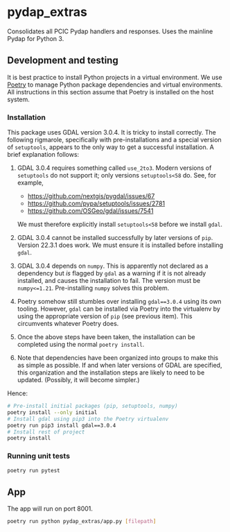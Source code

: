 # pydap_extras

Consolidates all PCIC Pydap handlers and responses. Uses the mainline Pydap for Python 3.

## Development and testing

It is best practice to install Python projects in a virtual environment. We use [Poetry](https://python-poetry.org/) to manage Python package dependencies and virtual environments. All instructions in this section assume that Poetry is installed on the host system. 

### Installation

This package uses GDAL version 3.0.4. It is tricky to install correctly. The following rigmarole, specifically with pre-installations and a special version of `setuptools`, appears to the only way to get a successful installation. A brief explanation follows:

1. GDAL 3.0.4 requires something called `use_2to3`. Modern versions of `setuptools` do not support it; only versions `setuptools<58` do. See, for example,

   -   https://github.com/nextgis/pygdal/issues/67
   -   https://github.com/pypa/setuptools/issues/2781
   -   https://github.com/OSGeo/gdal/issues/7541

   We must therefore explicitly install `setuptools<58` before we install `gdal`.

2. GDAL 3.0.4 cannot be installed successfully by later versions of `pip`. Version 22.3.1 does work. We must ensure it is installed before installing `gdal`.

3. GDAL 3.0.4 depends on `numpy`. This is apparently not declared as a dependency but _is_ flagged by `gdal` as a warning if it is not already installed, and causes the installation to fail. The version must be `numpy<=1.21`. Pre-installing `numpy` solves this problem.

4. Poetry somehow still stumbles over installing `gdal==3.0.4` using its own tooling. However, `gdal` can be installed via Poetry into the virtualenv by using the appropriate version of `pip` (see previous item). This circumvents whatever Poetry does. 

5. Once the above steps have been taken, the installation can be completed using the normal `poetry install`.

6. Note that dependencies have been organized into groups to make this as simple as possible. If and when later versions of GDAL are specified, this organization and the installation steps are likely to need to be updated. (Possibly, it will become simpler.) 

Hence:

```bash 
# Pre-install initial packages (pip, setuptools, numpy) 
poetry install --only initial
# Install gdal using pip3 into the Poetry virtualenv
poetry run pip3 install gdal==3.0.4
# Install rest of project
poetry install
```

### Running unit tests

```bash  
poetry run pytest
```

## App

The app will run on port 8001.

```bash  
poetry run python pydap_extras/app.py [filepath]
```
